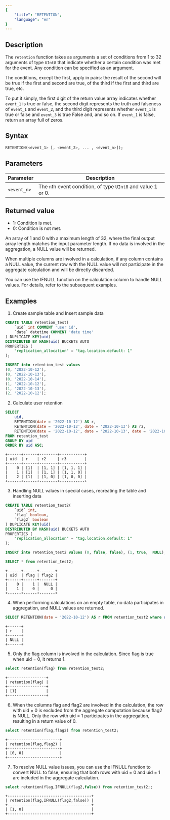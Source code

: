 ```yaml
---
{
    "title": "RETENTION",
    "language": "en"
}
---
```


## Description

The `retention` function takes as arguments a set of conditions from 1 to 32 arguments of type `UInt8` that indicate whether a certain condition was met for the event. Any condition can be specified as an argument.

The conditions, except the first, apply in pairs: the result of the second will be true if the first and second are true, of the third if the first and third are true, etc.

To put it simply, the first digit of the return value array indicates whether `event_1` is true or false, the second digit represents the truth and falseness of `event_1` and `event_2`, and the third digit represents whether `event_1` is true or false and `event_3` is true False and, and so on. If `event_1` is false, return an array full of zeros.

## Syntax

```sql
RETENTION(<event_1> [, <event_2>, ... , <event_n>]);
```

## Parameters

| Parameter | Description |
| -- | -- |
| `<event_n>` | The `n`th event condition, of type `UInt8` and value 1 or 0. |

## Returned value
- 1: Condition is met.
- 0: Condition is not met.

An array of 1 and 0 with a maximum length of 32, where the final output array length matches the input parameter length.
If no data is involved in the aggregation, a NULL value will be returned.

When multiple columns are involved in a calculation, if any column contains a NULL value, the current row with the NULL value will not participate in the aggregate calculation and will be directly discarded.

You can use the IFNULL function on the calculation column to handle NULL values. For details, refer to the subsequent examples.

## Examples

1. Create sample table and Insert sample data

```sql
CREATE TABLE retention_test(
    `uid` int COMMENT 'user id', 
    `date` datetime COMMENT 'date time' 
) DUPLICATE KEY(uid) 
DISTRIBUTED BY HASH(uid) BUCKETS AUTO
PROPERTIES ( 
    "replication_allocation" = "tag.location.default: 1"
);

INSERT into retention_test values 
(0, '2022-10-12'),
(0, '2022-10-13'),
(0, '2022-10-14'),
(1, '2022-10-12'),
(1, '2022-10-13'),
(2, '2022-10-12');
```

2. Calculate user retention

```sql
SELECT 
    uid,     
    RETENTION(date = '2022-10-12') AS r,
    RETENTION(date = '2022-10-12', date = '2022-10-13') AS r2,
    RETENTION(date = '2022-10-12', date = '2022-10-13', date = '2022-10-14') AS r3 
FROM retention_test 
GROUP BY uid 
ORDER BY uid ASC;
```

```text
+------+------+--------+-----------+
| uid  | r    | r2     | r3        |
+------+------+--------+-----------+
|    0 | [1]  | [1, 1] | [1, 1, 1] |
|    1 | [1]  | [1, 1] | [1, 1, 0] |
|    2 | [1]  | [1, 0] | [1, 0, 0] |
+------+------+--------+-----------+
```

3. Handling NULL values in special cases, recreating the table and inserting data

```sql
CREATE TABLE retention_test2(
    `uid` int, 
    `flag` boolean,
    `flag2` boolean
) DUPLICATE KEY(uid) 
DISTRIBUTED BY HASH(uid) BUCKETS AUTO
PROPERTIES ( 
    "replication_allocation" = "tag.location.default: 1"
);

INSERT into retention_test2 values (0, false, false), (1, true,  NULL);

SELECT * from retention_test2;
```

```text
+------+------+-------+
| uid  | flag | flag2 |
+------+------+-------+
|    0 |    1 |  NULL |
|    1 |    0 |     0 |
+------+------+-------+
```


4. When performing calculations on an empty table, no data participates in aggregation, and NULL values are returned.

```sql
SELECT RETENTION(date = '2022-10-12') AS r FROM retention_test2 where uid is NULL;
```

```text
+------+
| r    |
+------+
| NULL |
+------+
```

5. Only the flag column is involved in the calculation. Since flag is true when uid = 0, it returns 1.

```sql
select retention(flag) from retention_test2;
```

```text
+-----------------+
| retention(flag) |
+-----------------+
| [1]             |
+-----------------+
```

6. When the columns flag and flag2 are involved in the calculation, the row with uid = 0 is excluded from the aggregate computation because flag2 is NULL. Only the row with uid = 1 participates in the aggregation, resulting in a return value of 0.

```sql
select retention(flag,flag2) from retention_test2;
```

```text
+-----------------------+
| retention(flag,flag2) |
+-----------------------+
| [0, 0]                |
+-----------------------+
```

7. To resolve NULL value issues, you can use the IFNULL function to convert NULL to false, ensuring that both rows with uid = 0 and uid = 1 are included in the aggregate calculation.

```sql
select retention(flag,IFNULL(flag2,false)) from retention_test2;;
```

```text
+-------------------------------------+
| retention(flag,IFNULL(flag2,false)) |
+-------------------------------------+
| [1, 0]                              |
+-------------------------------------+
```